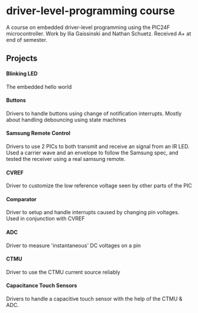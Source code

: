 # driver-level-programming course

A course on embedded driver-level programming using the PIC24F microcontroller. Work by Ilia Gaissinski and Nathan Schuetz. Received A+ at end of semester.

## Projects

#### Blinking LED 
The embedded hello world

#### Buttons
Drivers to handle buttons using change of notification interrupts. Mostly about handling debouncing using state machines

#### Samsung Remote Control
Drivers to use 2 PICs to both transmit and receive an signal from an IR LED. Used a carrier wave and an envelope to follow the Samsung spec, and tested the receiver using a real samsung remote.

#### CVREF
Driver to customize the low reference voltage seen by other parts of the PIC

#### Comparator
Driver to setup and handle interrupts caused by changing pin voltages. Used in conjunction with CVREF

#### ADC
Driver to measure 'instantaneous' DC voltages on a pin

#### CTMU
Driver to use the CTMU current source reliably

#### Capacitance Touch Sensors
Drivers to handle a capacitive touch sensor with the help of the CTMU & ADC.
